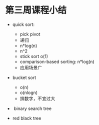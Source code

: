 # 第三周课程小结

- quick sort: 

  - pick pivot 
  - 递归 
  - n*log(n) 
  - n^2
  - stick sort o(1)
  - comparison-based sorting: n*log(n)
  - 应用场景广

- bucket sort

  - o(n)
  - o(nlogn)
  - 排数字，不宜过大

- ​	binary search tree

- red black tree

  